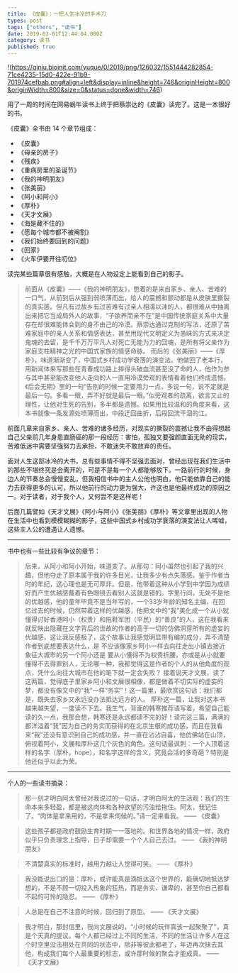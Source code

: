 ```yaml
---
title: 《皮囊》：一把人生冰冷的手术刀
types: post
tags: ["others", "读书"]
date: 2019-03-01T12:44:04.000Z
category: 读书
published: true
---
```


!(https://qiniu.bioinit.com/yuque/0/2019/png/126032/1551444282854-71ce4235-15d0-422e-91b9-701974cefbab.png#align=left&display=inline&height=746&originHeight=800&originWidth=800&size=0&status=done&width=746)

用了一周的时间在网易蜗牛读书上终于把蔡崇达的《皮囊》读完了。这是一本很好的书。

《皮囊》全书由 14 个章节组成：

- 《皮囊》
- 《母亲的房子》
- 《残疾》
- 《重病房里的圣诞节》
- 《我的神明朋友》
- 《张美丽》
- 《阿小和阿小》
- 《厚朴》
- 《天才文展》
- 《海是藏不住的》
- 《愿每个城市都不被阉割》
- 《我们始终要回到的问题》
- 《回家》
- 《火车伊要开往叨位》

读完某些篇章很有感触，大概是在人物设定上能看到自己的影子。

> 前面从《皮囊》——《我的神明朋友》，憋着的是来自家乡、亲人、苦难的一口气，从前到后从强到弱喷薄而出，给人的震撼和颤动都是从皮肤里撕裂的真实感。但凡有过故乡有过苦难有过亲人相濡以沫的人，都很难从中抽离出来把它当成局外人的故事，“子欲养而亲不在”是中国传统家庭关系中大量存在却很难能体会到的身不由己的冷漠。蔡崇达通过克制的写法，还原了苦难家庭中的亲人关系和情感表达，甚至用现代文明定义为愚昧的方式来决定鬼魂的去留，是千千万万平凡人对死亡无能为力的回魂，是所有将父亲作为家庭支柱精神之光的中国式家族的情感命脉。
> 而后的《张美丽》——《厚朴》，味道渐渐变了，中国式乡村成功学衰落的演变法。他做回了老本行，用新闻体来写那些在青春成功路上摔得头破血流甚至没了命的人，他作为参与其中甚至能改变他人走向的人一直用冷漠旁观的表情看着他们终成遗憾。《后会无期》里的一句“告别的时候一定要用力一点，多说一句，说不定就是最后一句。多看一眼，弄不好就是最后一眼。”似旁观者的疏离，欲言又止的理性，让他对生死的告别，多半都是遗憾。如果用比较温和的角度来看，这本书就像一条发源处喷薄而出，中段迂回曲折，后段回流干涸的江。


前面几章来自家乡、亲人、苦难的诸多经历，对现实的撕裂的震撼让我不由得想起自己父亲前几年身患直肠癌的那一段经历：害怕，孤独又要强颜直面无助的现实，苦难低迷中需要坚强努力去承担，不敢迷失不敢放弃的责任。

面对人生这部冰冷的大书，总有些事情不得不坚强去面对，曾经出现在我们生活中的那些不堪终究是会离开的，可是不是每一个人都能够放下。一路前行的时候，身边人的节奏总会慢慢变乱，但我相信书中的主人公他也明白，他只能依靠自己的能力去获得更多的认可，所以他前行的动力更为强大，许这也是他最终成功的原因之一。对于读者，对于我个人，又何尝不是这样呢！

后面几篇譬如《天才文展》《阿小与阿小》《张美丽》《厚朴》等文章里出现的人物在生活中也看到模模糊糊的影子，这些中国式乡村成功学衰落的演变法让人唏嘘，这些主人公的遭遇让人遗憾。

---


书中也有一些比较有争议的章节：

> 后来，从阿小和阿小开始，味道变了。从那句：阿小虽然也引起了我的兴趣，但他夺走了原本属于我的许多目光，让我多少有点失落感。鉴于作者当时的年纪，这心理也是无可厚非。但是，他带着这种从小学到中学因为成绩好而产生优越感戴着有色眼镜去看别人这就是错的。字里行间，无处不是他的优越感，他的童年毕竟不是当年写的，一个33岁年龄的知名主编，在回忆过去的时候，仍然带着这样的优越感，他把文中的“我”美化成一个从小就懂得讨好香港阿小（权贵）和拖鞋军团（平民）的“善良”的人，这在我看来就反映出隐藏在文字背后的世故的作者的高于一切的仿佛洞穿所有的虚妄的优越感，这让我反感极了，这个故事让我感觉明显带有编的成分，弄不清楚作者到底想要表达什么，是 不应该像家乡阿小一样去向往走出小镇去接近象征大城市的另一个阿小还是 要从小懂得不为权贵折腰，亦或是从小就要懂得不去得罪别人，无论哪一种，我都觉得这是作者的个人的从他角度的观点，凭什么向往大城市在他的笔下就一定会失败？
> 接着说天才文展，读了这两篇，觉得底子里家乡阿小和文展很相像，都是做着不切实际的虚妄的梦，都没有像文中的“我”一样“务实”！这一篇里，最欣赏这句话：我们都是，既失去家乡又永远没办法抵达远方的人。
> 厚朴这一篇，让我对这本书越来越失望，一度读不下去。我生气，背面的韩寒推荐语写着，希望自己能读的久一点，我那会想，韩寒还是永远都读不完的好！读完这三篇，满满的都洋溢着“我”因为自己的务实而获得的在北京生根的成功感，而且在我看来“我”还没有意识到自己的成功感，并一直在沾沾自喜，他仿佛站在山顶，俯视着阿小，文展和厚朴这几个灰色的角色。这句话最讽刺：一个人顶着这样的名字（厚朴，hope），和名字这样的含义，究竟会活的多奇葩？特别是他还似乎以此为荣。


---


个人的一些读书摘录：

> 那一刻才明白阿太曾经对我说过的一句话，才明白阿太的生活观：我们的生命本来多轻盈，都是被这肉体和各种欲望的污浊给拖住。阿太，我记住了。“肉体是拿来用的，不是拿来伺候的。”请一定来看我。
> —— 《皮囊》


> 这些孩子都是政府鼓励生育时期一一落地的。和世界各地的情况一样，政府似乎只负责理念上指导，日子却需要一个个人自己去过。
> —— 《我的神明朋友》


> 不清楚真实的标准时，越用力越让人觉得可笑。
> —— 《厚朴》


> 我没能说出口的是：厚朴，或许能真是滴抵达这个世界的，能确切地抵达梦想的，不是不顾一切投入热象的狂热，而是务实、谦卑的，甚至你自己都看不起的可怜的隐忍。
> —— 《厚朴》


> 人总是在自己不注意的时候，回归到了原型。
> —— 《天才文展》


> 我才明白，那封信里，我向文展说的，“小时候的玩伴真该一起聚聚了”，真是个天真的提议。每个人都已经过上不同的生活，不同的生活让许多人在这个时空里没法相处在共同的状态中，除非等彼此都老了，年迈再次抹去其他，构成我们每个人最重要的标志，或许那时候的聚会才能成真。
> —— 《天才文展》












